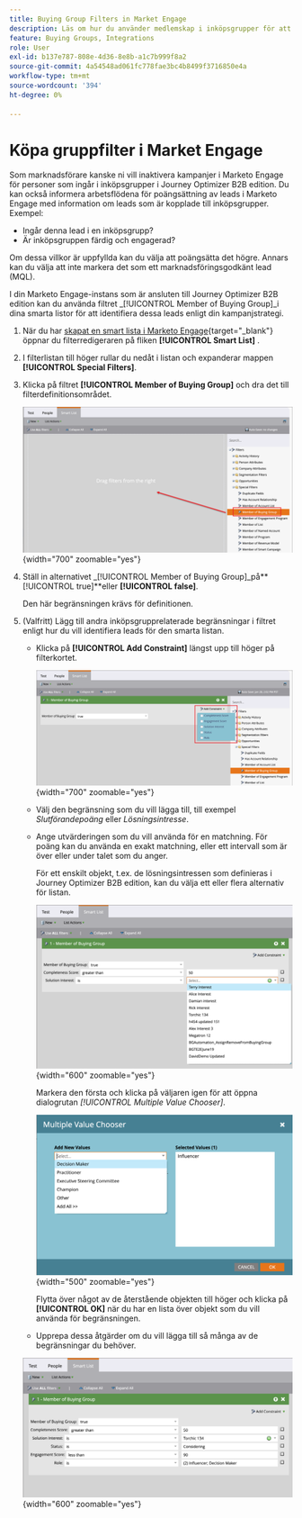 ```yaml
---
title: Buying Group Filters in Market Engage
description: Läs om hur du använder medlemskap i inköpsgrupper för att definiera filter i Marketo Engage Smart Lists.
feature: Buying Groups, Integrations
role: User
exl-id: b137e787-808e-4d36-8e8b-a1c7b999f8a2
source-git-commit: 4a54548ad061fc778fae3bc4b8499f3716850e4a
workflow-type: tm+mt
source-wordcount: '394'
ht-degree: 0%

---
```


# Köpa gruppfilter i Market Engage

Som marknadsförare kanske ni vill inaktivera kampanjer i Marketo Engage för personer som ingår i inköpsgrupper i Journey Optimizer B2B edition. Du kan också informera arbetsflödena för poängsättning av leads i Marketo Engage med information om leads som är kopplade till inköpsgrupper. Exempel:

* Ingår denna lead i en inköpsgrupp?
* Är inköpsgruppen färdig och engagerad?

Om dessa villkor är uppfyllda kan du välja att poängsätta det högre. Annars kan du välja att inte markera det som ett marknadsföringsgodkänt lead (MQL).

I din Marketo Engage-instans som är ansluten till Journey Optimizer B2B edition kan du använda filtret _[!UICONTROL Member of Buying Group]_i dina smarta listor för att identifiera dessa leads enligt din kampanjstrategi.

1. När du har [skapat en smart lista i Marketo Engage](https://experienceleague.adobe.com/en/docs/marketo/using/product-docs/core-marketo-concepts/smart-lists-and-static-lists/creating-a-smart-list/create-a-smart-list){target="_blank"} öppnar du filterredigeraren på fliken **[!UICONTROL Smart List]** .

1. I filterlistan till höger rullar du nedåt i listan och expanderar mappen **[!UICONTROL Special Filters]**.

1. Klicka på filtret **[!UICONTROL Member of Buying Group]** och dra det till filterdefinitionsområdet.

   ![Lägg till medlemmen i filtret Buying Group i den smarta listan](./assets/me-member-of-buying-group-filter-add.png){width="700" zoomable="yes"}

1. Ställ in alternativet _[!UICONTROL Member of Buying Group]_på&#x200B;**[!UICONTROL true]**eller **[!UICONTROL false]**.

   Den här begränsningen krävs för definitionen.

1. (Valfritt) Lägg till andra inköpsgrupprelaterade begränsningar i filtret enligt hur du vill identifiera leads för den smarta listan.

   * Klicka på **[!UICONTROL Add Constraint]** längst upp till höger på filterkortet.

     ![Välj en annan begränsning](./assets/me-member-of-buying-group-filter-add-constraint.png){width="700" zoomable="yes"}

   * Välj den begränsning som du vill lägga till, till exempel _Slutförandepoäng_ eller _Lösningsintresse_.

   * Ange utvärderingen som du vill använda för en matchning. För poäng kan du använda en exakt matchning, eller ett intervall som är över eller under talet som du anger.

     För ett enskilt objekt, t.ex. de lösningsintressen som definieras i Journey Optimizer B2B edition, kan du välja ett eller flera alternativ för listan.

     ![Välj ett värde för begränsningen i listan](./assets/me-member-of-buying-group-filter-constraint-list.png){width="600" zoomable="yes"}

     Markera den första och klicka på väljaren igen för att öppna dialogrutan _[!UICONTROL Multiple Value Chooser]_.

     ![Välj flera värden för begränsningen](./assets/me-member-of-buying-group-filter-constraint-multiple-value.png){width="500" zoomable="yes"}

     Flytta över något av de återstående objekten till höger och klicka på **[!UICONTROL OK]** när du har en lista över objekt som du vill använda för begränsningen.

   * Upprepa dessa åtgärder om du vill lägga till så många av de begränsningar du behöver.

   ![Medlem i Buying Group-filter med flera begränsningar](./assets/me-member-of-buying-group-filter-constraints-complete.png){width="600" zoomable="yes"}
